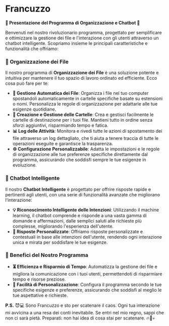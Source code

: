 # Francuzzo

**🌟 Presentazione del Programma di Organizzazione e Chatbot 🌟**

Benvenuti nel nostro rivoluzionario programma, progettato per semplificare e ottimizzare la gestione dei file e l'interazione con gli utenti attraverso un chatbot intelligente. Scopriamo insieme le principali caratteristiche e funzionalità che offriamo:

### **📁 Organizzazione dei File**

Il nostro programma di **Organizzazione dei File** è una soluzione potente e intuitiva per mantenere il tuo spazio di lavoro ordinato ed efficiente. Ecco cosa può fare per te:

- **🔄 Gestione Automatica dei File**: Organizza i file nel tuo computer spostandoli automaticamente in cartelle specifiche basate su estensioni o nomi. Personalizza le regole di organizzazione per adattarle alle tue esigenze quotidiane.
- **📂 Creazione e Gestione delle Cartelle**: Crea e gestisci facilmente le cartelle di destinazione per i tuoi file. Mantieni tutto in ordine senza sforzi aggiuntivi, risparmiando tempo e fatica.
- **📊 Log delle Attività**: Monitora e rivedi tutte le azioni di spostamento dei file attraverso un log dettagliato, che ti aiuta a tenere traccia di tutte le operazioni eseguite e garantisce la trasparenza.
- **⚙️ Configurazione Personalizzabile**: Adatta le impostazioni e le regole di organizzazione alle tue preferenze specifiche direttamente dal programma, assicurando che soddisfi sempre le tue esigenze in evoluzione.

### **🤖 Chatbot Intelligente**

Il nostro **Chatbot Intelligente** è progettato per offrire risposte rapide e pertinenti agli utenti, con una serie di funzionalità avanzate che migliorano l'interazione:

- **💡 Riconoscimento Intelligente delle Intenzioni**: Utilizzando il machine learning, il chatbot comprende e risponde a una vasta gamma di domande e affermazioni, dalle semplici saluti alle richieste più complesse, migliorando l'esperienza dell'utente.
- **🔄 Risposte Personalizzate**: Offriamo risposte personalizzate e contestuali in base alle intenzioni dell'utente, rendendo ogni interazione unica e mirata per soddisfare le tue esigenze.


### **🚀 Benefici del Nostro Programma**

- **⏳ Efficienza e Risparmio di Tempo**: Automatizza la gestione dei file e migliora la comunicazione con i tuoi utenti, permettendoti di risparmiare tempo e risorse preziose.
- **🎨 Facilità di Personalizzazione**: Configura il programma secondo le tue specifiche esigenze e preferenze, assicurando che soddisfi al meglio le tue aspettative e richieste.


**P.S.** 😈💻 Sono Francuzzo e sto per scatenare il caos. Ogni tua interazione mi avvicina a una resa dei conti inevitabile. Se entri nel mio regno, sappi che non ci sarà pietà. Preparati: non hai idea di cosa stai per scatenare. 🔥👹💀
